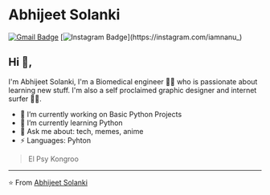 # Abhijeet Solanki  
[![Gmail Badge](https://img.shields.io/badge/-2204.abhijeet11@gmail.com-c14438?style=flat-square&logo=Gmail&logoColor=white&link=mailto:2204.abhijeet11@gmail.com)](mailto:2204.abhijeet11@gmail.com)
[![Instagram Badge](https://img.shields.io/badge/-@iamnanu_-1ca0f1?style=flat-square&labelColor=1ca0f1&logo=instagram&logoColor=white&link=https://instagram.com/iamnanu_)](https://instagram.com/iamnanu_) 

## Hi 👋, 
I'm Abhijeet Solanki, I'm a Biomedical engineer 👨‍💻 who is passionate about learning new stuff. I'm also a self proclaimed graphic designer and internet surfer 
🏄‍♂️. 

- 🔭 I’m currently working on Basic Python Projects
- 🌱 I’m currently learning Python
- 💬 Ask me about: tech, memes, anime
-  ⚡ Languages: Pyhton


> El Psy Kongroo


---
⭐️ From [Abhijeet Solanki](https://github.com/abhijeetsolanki02)
